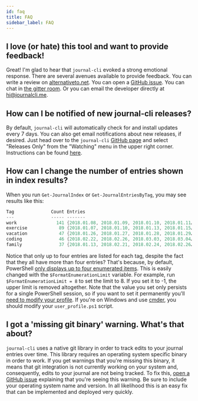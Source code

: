```yaml
---
id: faq
title: FAQ
sidebar_label: FAQ
---
```


## I love (or hate) this tool and want to provide feedback!

Great! I'm glad to hear that `journal-cli` evoked a strong emotional response. There are several avenues available to provide feedback. You can write a review on [alternativeto.net](https://alternativeto.net/software/journal-cli/reviews/). You can open a [GitHub issue](https://github.com/refactorsaurusrex/journal-cli/issues/new/choose). You can chat in [the gitter room](https://gitter.im/journal-cli/community). Or you can email the developer directly at hi@journalcli.me.  

## How can I be notified of new journal-cli releases?

By default, `journal-cli` will automatically check for and install updates every 7 days. You can also get email notifications about new releases, if desired. Just head over to the `journal-cli` [GitHub page](https://github.com/refactorsaurusrex/journal-cli) and select "Releases Only" from the "Watching" menu in the upper right corner. Instructions can be found [here](https://help.github.com/en/github/receiving-notifications-about-activity-on-github/watching-and-unwatching-releases-for-a-repository#watching-releases-for-a-repository). 

## How can I change the number of entries shown in index results?

When you run `Get-JournalIndex` or `Get-JournalEntriesByTag`, you may see results like this:

```powershell
Tag              Count Entries
---              ----- -------
work               141 {2018.01.08, 2018.01.09, 2018.01.10, 2018.01.11…}
exercise            89 {2018.01.07, 2018.01.10, 2018.01.13, 2018.01.15…}
vacation            47 {2018.01.26, 2018.01.27, 2018.01.28, 2018.01.29…}
coding              46 {2018.02.22, 2018.02.26, 2018.03.03, 2018.03.04…}
family              37 {2018.01.13, 2018.02.21, 2018.02.24, 2018.02.26…}
```

Notice that only up to four entries are listed for each tag, despite the fact that they all have more than four entries? That's because, by default, PowerShell [only displays up to four enumerated items](https://docs.microsoft.com/en-us/powershell/module/microsoft.powershell.core/about/about_preference_variables?view=powershell-6#formatenumerationlimit). This is easily changed with the `$FormatEnumerationLimit` variable. For example, run `$FormatEnumerationLimit = 8` to set the limit to 8. If you set it to -1, the upper limit is removed altogether. Note that the value you set only persists for a single PowerShell session, so if you want to set it permanently you'll [need to modify your profile](https://docs.microsoft.com/en-us/powershell/module/microsoft.powershell.core/about/about_profiles?view=powershell-6). If you're on Windows and use [cmder](https://cmder.net/), you should modify your `user_profile.ps1` script. 

## I got a 'missing git binary' warning. What's that about?

`journal-cli` uses a native git library in order to track edits to your journal entries over time. This library requires an operating system specific binary in order to work. If you get warnings that you're missing this binary, it means that git integration is not currently working on your system and, consequently, edits to your journal are not being tracked. To fix this, [open a GitHub issue](https://github.com/refactorsaurusrex/journal-cli/issues) explaining that you're seeing this warning. Be sure to include your operating system name and version. In all likelihood this is an easy fix that can be implemented and deployed very quickly.
